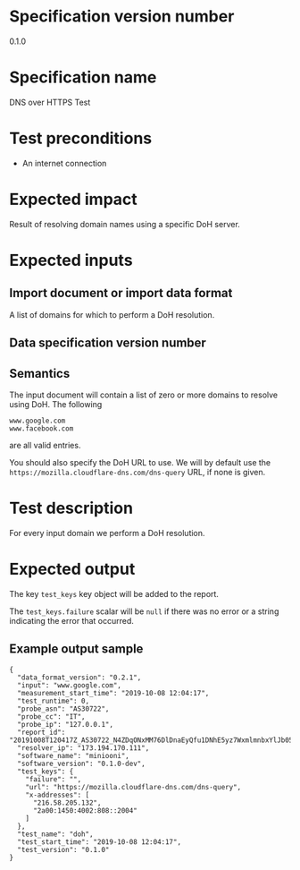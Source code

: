 # Specification version number

0.1.0

# Specification name

DNS over HTTPS Test

# Test preconditions

  * An internet connection

# Expected impact

Result of resolving domain names using a specific DoH server.

# Expected inputs

## Import document or import data format

A list of domains for which to perform a DoH resolution.

## Data specification version number

## Semantics

The input document will contain a list of zero or more domains to
resolve using DoH. The following

```
www.google.com
www.facebook.com
```

are all valid entries.

You should also specify the DoH URL to use. We will by default use the
`https://mozilla.cloudflare-dns.com/dns-query` URL, if none is given.

# Test description

For every input domain we perform a DoH resolution.

# Expected output

The key `test_keys` key object will be added to the report.

The `test_keys.failure` scalar will be `null` if there was no error or
a string indicating the error that occurred.

## Example output sample

```
{
  "data_format_version": "0.2.1",
  "input": "www.google.com",
  "measurement_start_time": "2019-10-08 12:04:17",
  "test_runtime": 0,
  "probe_asn": "AS30722",
  "probe_cc": "IT",
  "probe_ip": "127.0.0.1",
  "report_id": "20191008T120417Z_AS30722_N4ZDqONxMM76DlDnaEyQfu1DNhE5yz7WxmlmnbxYlJb05Qpm0a",
  "resolver_ip": "173.194.170.111",
  "software_name": "miniooni",
  "software_version": "0.1.0-dev",
  "test_keys": {
    "failure": "",
    "url": "https://mozilla.cloudflare-dns.com/dns-query",
    "x-addresses": [
      "216.58.205.132",
      "2a00:1450:4002:808::2004"
    ]
  },
  "test_name": "doh",
  "test_start_time": "2019-10-08 12:04:17",
  "test_version": "0.1.0"
}
```
